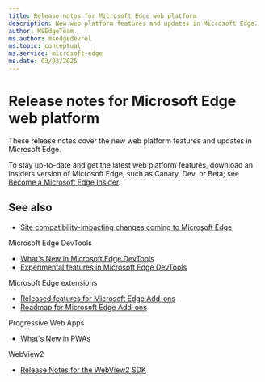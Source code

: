 ```yaml
---
title: Release notes for Microsoft Edge web platform
description: New web platform features and updates in Microsoft Edge.
author: MSEdgeTeam
ms.author: msedgedevrel
ms.topic: conceptual
ms.service: microsoft-edge
ms.date: 03/03/2025
---
```

# Release notes for Microsoft Edge web platform

These release notes cover the new web platform features and updates in Microsoft Edge.

To stay up-to-date and get the latest web platform features, download an Insiders version of Microsoft Edge, such as Canary, Dev, or Beta; see [Become a Microsoft Edge Insider](https://aka.ms/microsoftedge).


<!-- ====================================================================== -->
## See also

* [Site compatibility-impacting changes coming to Microsoft Edge](../site-impacting-changes.md)

Microsoft Edge DevTools
* [What's New in Microsoft Edge DevTools](../../devtools-guide-chromium/whats-new/whats-new.md)
* [Experimental features in Microsoft Edge DevTools](../../devtools-guide-chromium/experimental-features/index.md)

Microsoft Edge extensions
* [Released features for Microsoft Edge Add-ons](../../extensions-chromium/whats-new/released-features.md)
* [Roadmap for Microsoft Edge Add-ons](../../extensions-chromium/whats-new/roadmap.md)

Progressive Web Apps
* [What's New in PWAs](../../progressive-web-apps-chromium/whats-new/pwa.md)

WebView2
* [Release Notes for the WebView2 SDK](../../webview2/release-notes/index.md)
